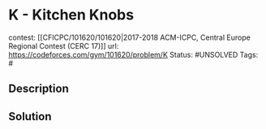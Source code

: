 # K - Kitchen Knobs

contest: [[CFICPC/101620/101620|2017-2018 ACM-ICPC, Central Europe Regional Contest (CERC 17)]]
url: https://codeforces.com/gym/101620/problem/K
Status: #UNSOLVED
Tags: #

## Description

## Solution

